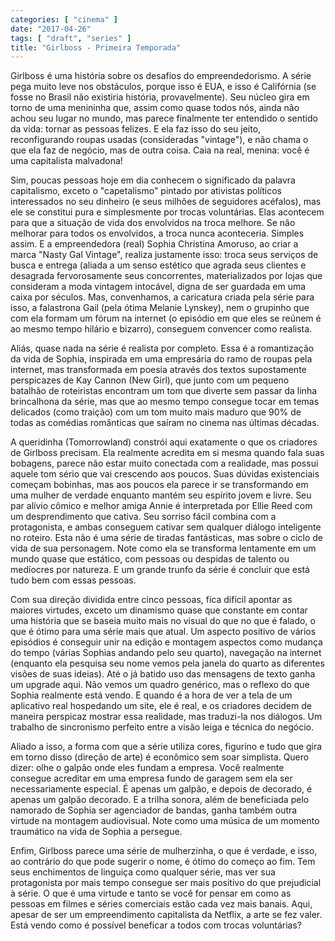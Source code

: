 ```yaml
---
categories: [ "cinema" ]
date: "2017-04-26"
tags: [ "draft", "series" ]
title: "Girlboss - Primeira Temporada"
---
```

Girlboss é uma história sobre os desafios do empreendedorismo. A série
pega muito leve nos obstáculos, porque isso é EUA, e isso é Califórnia
(se fosse no Brasil não existiria história, provavelmente). Seu núcleo
gira em torno de uma menininha que, assim como quase todos nós, ainda
não achou seu lugar no mundo, mas parece finalmente ter entendido o
sentido da vida: tornar as pessoas felizes. E ela faz isso do seu jeito,
reconfigurando roupas usadas (consideradas "vintage"), e não chama
o que ela faz de negócio, mas de outra coisa. Caia na real, menina:
você é uma capitalista malvadona!

Sim, poucas pessoas hoje em dia conhecem o significado da palavra
capitalismo, exceto o "capetalismo" pintado por ativistas políticos
interessados no seu dinheiro (e seus milhões de seguidores acéfalos),
mas ele se constitui pura e simplesmente por trocas voluntárias. Elas
acontecem para que a situação de vida dos envolvidos na troca
melhore. Se não melhorar para todos os envolvidos, a troca nunca
aconteceria. Simples assim. E a empreendedora (real) Sophia Christina
Amoruso, ao criar a marca "Nasty Gal Vintage", realiza justamente isso:
troca seus serviços de busca e entrega (aliada a um senso estético
que agrada seus clientes e desagrada fervorosamente seus concorrentes,
materializados por lojas que consideram a moda vintagem intocável,
digna de ser guardada em uma caixa por séculos. Mas, convenhamos, a
caricatura criada pela série para isso, a falastrona Gail (pela ótima
Melanie Lynskey), nem o grupinho que com ela formam um fórum na internet
(o episódio em que eles se reúnem é ao mesmo tempo hilário e bizarro),
conseguem convencer como realista.

Aliás, quase nada na série é realista por completo. Essa é a
romantização da vida de Sophia, inspirada em uma empresária do ramo
de roupas pela internet, mas transformada em poesia através dos textos
supostamente perspicazes de Kay Cannon (New Girl), que junto com um
pequeno batalhão de roteiristas encontram um tom que diverte sem passar
da linha brincalhona da série, mas que ao mesmo tempo consegue tocar em
temas delicados (como traição) com um tom muito mais maduro que 90%
de todas as comédias românticas que saíram no cinema nas últimas
décadas.

A queridinha (Tomorrowland) constrói aqui exatamente o que os criadores
de Girlboss precisam. Ela realmente acredita em si mesma quando fala suas
bobagens, parece não estar muito conectada com a realidade, mas possui
aquele tom sério que vai crescendo aos poucos. Suas dúvidas existenciais
começam bobinhas, mas aos poucos ela parece ir se transformando em uma
mulher de verdade enquanto mantém seu espírito jovem e livre. Seu
par alívio cômico e melhor amiga Annie é interpretada por Ellie
Reed com um desprendimento que cativa. Seu sorriso fácil combina com a
protagonista, e ambas conseguem cativar sem qualquer diálogo inteligente
no roteiro. Esta não é uma série de tiradas fantásticas, mas sobre o
ciclo de vida de sua personagem. Note como ela se transforma lentamente
em um mundo quase que estático, com pessoas ou despidas de talento ou
medíocres por natureza. E um grande trunfo da série é concluir que
está tudo bem com essas pessoas.

Com sua direção dividida entre cinco pessoas, fica difícil apontar as
maiores virtudes, exceto um dinamismo quase que constante em contar uma
história que se baseia muito mais no visual do que no que é falado,
o que é ótimo para uma série mais que atual. Um aspecto positivo de
vários episódios é conseguir unir na edição e montagem aspectos
como mudança do tempo (várias Sophias andando pelo seu quarto),
navegação na internet (enquanto ela pesquisa seu nome vemos pela janela
do quarto as diferentes visões de suas ideias). Até o já batido uso das
mensagens de texto ganha um upgrade aqui. Não vemos um quadro genérico,
mas o reflexo do que Sophia realmente está vendo. E quando é a hora
de ver a tela de um aplicativo real hospedando um site, ele é real,
e os criadores decidem de maneira perspicaz mostrar essa realidade,
mas traduzi-la nos diálogos. Um trabalho de sincronismo perfeito entre
a visão leiga e técnica do negócio.

Aliado a isso, a forma com que a série utiliza cores, figurino e tudo
que gira em torno disso (direção de arte) é econômico sem soar
simplista. Quero dizer: olhe o galpão onde eles fundam a empresa. Você
realmente consegue acreditar em uma empresa fundo de garagem sem ela ser
necessariamente especial. É apenas um galpão, e depois de decorado,
é apenas um galpão decorado. E a trilha sonora, além de beneficiada
pelo namorado de Sophia ser agenciador de bandas, ganha também outra
virtude na montagem audiovisual. Note como uma música de um momento
traumático na vida de Sophia a persegue.

Enfim, Girlboss parece uma série de mulherzinha, o que é verdade,
e isso, ao contrário do que pode sugerir o nome, é ótimo do começo
ao fim. Tem seus enchimentos de linguiça como qualquer série, mas
ver sua protagonista por mais tempo consegue ser mais positivo do que
prejudicial à série. O que é uma virtude e tanto se você for pensar
em como as pessoas em filmes e séries comerciais estão cada vez mais
banais. Aqui, apesar de ser um empreendimento capitalista da Netflix,
a arte se fez valer. Está vendo como é possível beneficar a todos
com trocas voluntárias?
